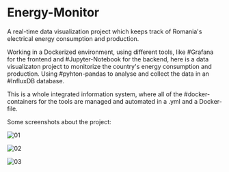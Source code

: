 # Energy-Monitor
A real-time data visualization project which keeps track of Romania's electrical energy consumption and production. 

Working in a Dockerized environment, using different tools, like #Grafana for the frontend and #Jupyter-Notebook for the backend, here is a data visualizaton project to monitorize the country's energy consumption and production.
Using #pyhton-pandas to analyse and collect the data in an #InfluxDB database. 

This is a whole integrated information system, where all of the #docker-containers for the tools are managed and automated in a .yml and a Docker- file.  

Some screenshots about the project:

![01](https://github.com/bend23/Energy-Monitor/assets/128726876/b596aaeb-ae03-49ae-8db0-0772d05dbd15)

![02](https://github.com/bend23/Energy-Monitor/assets/128726876/3ece8333-489b-433f-bd28-0c31618ce28a)

![03](https://github.com/bend23/Energy-Monitor/assets/128726876/d9d7b115-2bee-49ab-af40-af7fa019195e)


